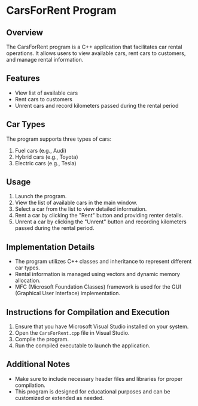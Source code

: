 <!DOCTYPE html>
<html lang="en">
<head>
<meta charset="UTF-8">
<meta name="viewport" content="width=device-width, initial-scale=1.0">
</head>
<body>
<h1>CarsForRent Program</h1>

<h2>Overview</h2>
<p>The CarsForRent program is a C++ application that facilitates car rental operations. It allows users to view available cars, rent cars to customers, and manage rental information.</p>

<h2>Features</h2>
<ul>
	<li>View list of available cars</li>
	<li>Rent cars to customers</li>
	<li>Unrent cars and record kilometers passed during the rental period</li>
</ul>

<h2>Car Types</h2>
<p>The program supports three types of cars:</p>
<ol>
	<li>Fuel cars (e.g., Audi)</li>
	<li>Hybrid cars (e.g., Toyota)</li>
	<li>Electric cars (e.g., Tesla)</li>
</ol>

<h2>Usage</h2>
<ol>
	<li>Launch the program.</li>
	<li>View the list of available cars in the main window.</li>
	<li>Select a car from the list to view detailed information.</li>
	<li>Rent a car by clicking the "Rent" button and providing renter details.</li>
	<li>Unrent a car by clicking the "Unrent" button and recording kilometers passed during the rental period.</li>
</ol>

<h2>Implementation Details</h2>
<ul>
	<li>The program utilizes C++ classes and inheritance to represent different car types.</li>
	<li>Rental information is managed using vectors and dynamic memory allocation.</li>
	<li>MFC (Microsoft Foundation Classes) framework is used for the GUI (Graphical User Interface) implementation.</li>
</ul>

<h2>Instructions for Compilation and Execution</h2>
<ol>
	<li>Ensure that you have Microsoft Visual Studio installed on your system.</li>
	<li>Open the <code>CarsForRent.cpp</code> file in Visual Studio.</li>
	<li>Compile the program.</li>
	<li>Run the compiled executable to launch the application.</li>
</ol>

<h2>Additional Notes</h2>
<ul>
	<li>Make sure to include necessary header files and libraries for proper compilation.</li>
	<li>This program is designed for educational purposes and can be customized or extended as needed.</li>
</ul>
</body>
</html>
